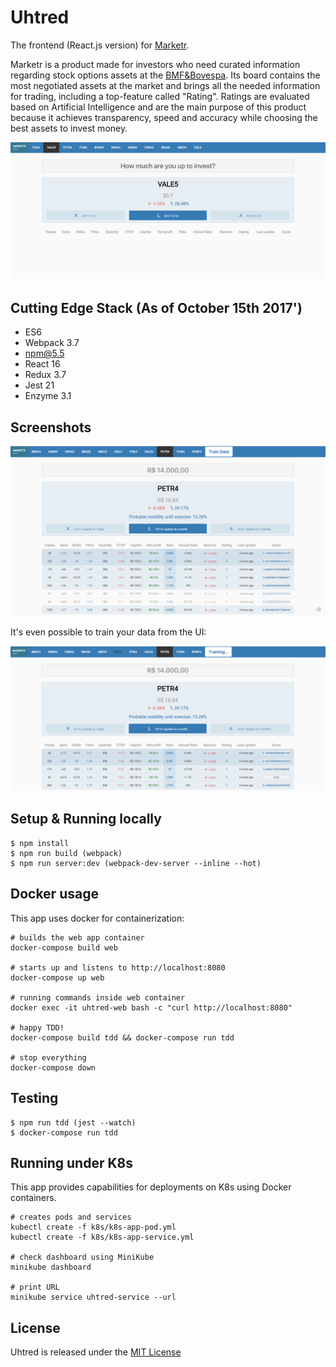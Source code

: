 Uhtred
======================

The frontend (React.js version) for [Marketr](https://sonataxa.tech).

Marketr is a product made for investors who need curated information regarding stock options assets
at the [BMF&Bovespa](http://www.bmfbovespa.com.br/pt_br/). Its board contains the most negotiated assets at the market
and brings all the needed information for trading, including a top-feature called "Rating". Ratings are
evaluated based on Artificial Intelligence and are the main purpose of this product because it achieves
transparency, speed and accuracy while choosing the best assets to invest money.

![Screen 1](screenshots/screen-1.png)

Cutting Edge Stack (As of October 15th 2017')
--------
  * ES6
  * Webpack 3.7
  * npm@5.5
  * React 16
  * Redux 3.7
  * Jest 21
  * Enzyme 3.1

Screenshots
-----------
![Screen 3](screenshots/screen-3.png)

It's even possible to train your data from the UI:

![Screen 4](screenshots/screen-4.png)

Setup & Running locally
--------
	$ npm install
	$ npm run build (webpack)
	$ npm run server:dev (webpack-dev-server --inline --hot)

Docker usage
--------
This app uses docker for containerization:

	# builds the web app container
	docker-compose build web

	# starts up and listens to http://localhost:8080
	docker-compose up web

	# running commands inside web container
	docker exec -it uhtred-web bash -c "curl http://localhost:8080"

	# happy TDD!
	docker-compose build tdd && docker-compose run tdd

	# stop everything
	docker-compose down

Testing
--------
	$ npm run tdd (jest --watch)
	$ docker-compose run tdd

Running under K8s
----------
This app provides capabilities for deployments  on K8s using Docker containers.

	# creates pods and services
	kubectl create -f k8s/k8s-app-pod.yml
	kubectl create -f k8s/k8s-app-service.yml

	# check dashboard using MiniKube
	minikube dashboard

	# print URL
	minikube service uhtred-service --url

License
------------
Uhtred is released under the [MIT License](https://opensource.org/licenses/MIT)
